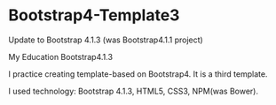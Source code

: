 # Bootstrap4-Template3
Update to Bootstrap 4.1.3 (was Bootstrap4.1.1 project)

My Education Bootstrap4.1.3

I practice creating template-based on Bootstrap4. It is a third template.

I used technology: Bootstrap 4.1.3, HTML5, CSS3, NPM(was Bower).
